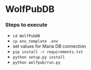 # WolfPubDB

### Steps to execute
- `cd WolfPubDB`
- `cp env_template .env`
- set values for Maria DB connection
- `pip install -r requirements.txt`
- `python setup.py install`
- `python wolfpub/run.py`